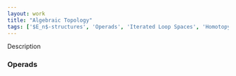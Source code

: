 ```yaml
---
layout: work
title: "Algebraic Topology"
tags: ['$E_n$-structures', 'Operads', 'Iterated Loop Spaces', 'Homotopy Theory', 'Associahedra', 'Higher Structures'] 
---
```

Description
### Operads